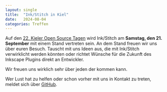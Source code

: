 ```yaml
---
layout: single
title:  "Ink/Stitch in Kiel"
date:   2024-08-04
categories: Treffen
---
```

Auf den [22. Kieler Open Source Tagen](https://kielux.de/211) wird Ink/Stitch am **Samstag, den 21. September** mit einem Stand vertreten sein. An dem Stand freuen wir uns über euren Besuch. Tauscht mit uns Ideen aus, die mit Ink/Stitch verwirklicht werden könnten oder richtet Wünsche für die Zukunft des Inkscape Plugins direkt an Entwickler.

Wir freuen uns wirklich sehr über jeden der kommen kann.

Wer Lust hat zu helfen oder schon vorher mit uns in Kontakt zu treten, meldet sich über [GitHub](https://github.com/inkstitch/inkstitch/issues/2975).

